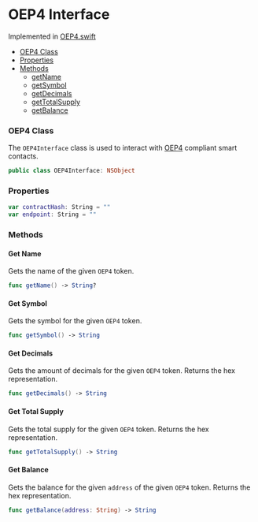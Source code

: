 # OEP4 Interface

Implemented in [OEP4.swift](https://github.com/Ryucoin/neovm-utils/blob/master/neovmUtils/Classes/OEP4.swift)

- [OEP4 Class](#oep4-class)
- [Properties](#properties)
- [Methods](#methods)
  - [getName](#get-name)
  - [getSymbol](#get-symbol)
  - [getDecimals](#get-decimals)
  - [getTotalSupply](#get-total-supply)
  - [getBalance](#get-balance)

### OEP4 Class

The `OEP4Interface` class is used to interact with [OEP4](https://github.com/ontio/OEPs/blob/master/OEPS/OEP-4.mediawiki) compliant smart contacts.

``` swift
public class OEP4Interface: NSObject
```

### Properties

``` swift
var contractHash: String = ""
var endpoint: String = ""
```

### Methods

#### Get Name

Gets the name of the given `OEP4` token.

``` swift
func getName() -> String?
```

#### Get Symbol

Gets the symbol for the given `OEP4` token.

``` swift
func getSymbol() -> String
```

#### Get Decimals

Gets the amount of decimals for the given `OEP4` token. Returns the hex representation.

``` swift
func getDecimals() -> String
```

#### Get Total Supply

Gets the total supply for the given `OEP4` token. Returns the hex representation.

``` swift
func getTotalSupply() -> String
```

#### Get Balance

Gets the balance for the given `address` of the given `OEP4` token. Returns the hex representation.

``` swift
func getBalance(address: String) -> String
```
